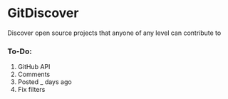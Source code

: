 # GitDiscover
Discover open source projects that anyone of any level can contribute to

### To-Do:
1. GitHub API
2. Comments
3. Posted _ days ago
4. Fix filters

